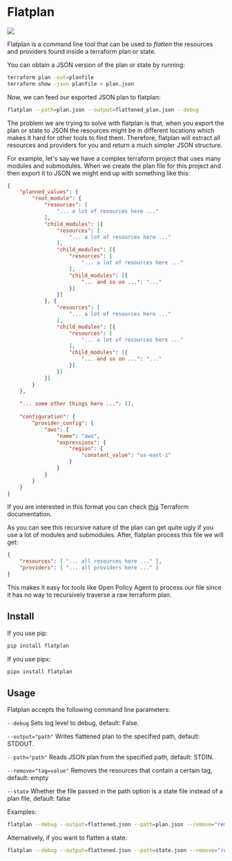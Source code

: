 # Flatplan


![](https://github.com/egonbraun/flatplan/workflows/CI/badge.svg)

Flatplan is a command line tool that can be used to *flatten* the resources and providers found inside a terraform
plan or state.

You can obtain a JSON version of the plan or state by running:

```bash
terraform plan -out=planfile
terraform show -json planfile > plan.json
```

Now, we can feed our exported JSON plan to flatplan:

```bash
flatplan --path=plan.json --output=flattened_plan.json --debug
```

The problem we are trying to solve with flatplan is that, when you export the plan or state to JSON the resources might
be in different locations which makes it hard for other tools to find them. Therefore, flatplan will extract all
resources and providers for you and return a much simpler JSON structure.

For example, let's say we have a complex terraform project that uses many modules and submodules. When we create the
plan file for this project and then export it to JSON we might end up with something like this:

```json
{
    "planned_values": {
        "root_module": {
            "resources": [
                "... a lot of resources here ..."
            ],
            "child_modules": [{
                "resources": [
                    "... a lot of resources here ..."
                ],
                "child_modules": [{
                    "resources": [
                        "... a lot of resources here ..."
                    ],
                    "child_modules": [{
                        "... and so on ...": "..."
                    }]
                }]
            }, {
                "resources": [
                    "... a lot of resources here ..."
                ],
                "child_modules": [{
                    "resources": [
                        "... a lot of resources here ..."
                    ],
                    "child_modules": [{
                        "... and so on ...": "..."
                    }]
                }]
            }]
        }
    },
  
    "... some other things here ...": [],
  
    "configuration": {
        "provider_config": {
            "aws": {
                "name": "aws",
                "expressions": {
                    "region": {
                        "constant_value": "us-east-1"
                    }
                }
            }
        }
    }
}
```

If you are interested in this format you can check [this](https://www.terraform.io/docs/internals/json-format.html)
Terraform documentation.

As you can see this recursive nature of the plan can get quite ugly if you use a lot of modules and submodules. After,
flatplan process this file we will get:

```json
{
    "resources": [ "... all resources here ..." ],
    "providers": [ "... all providers here ..." ]
}
```

This makes it easy for tools like Open Policy Agent to process our file since it has no way to recursively traverse a
raw terraform plan.

## Install


If you use pip:

```bash
pip install flatplan
```

If you use pipx:

```bash
pipx install flatplan
```

## Usage

Flatplan accepts the following command line parameters:

`--debug` Sets log level to debug, default: False.

`--output="path"` Writes flattened plan to the specified path, default: STDOUT.

`--path="path"` Reads JSON plan from the specified path, default: STDIN.

`--remove="tag=value"` Removes the resources that contain a certain tag, default: empty

`--state` Whether the file passed in the path option is a state file instead of a plan file, default: false

Examples:

```bash
flatplan --debug --output=flattened.json --path=plan.json --remove="remove=true"
```

Alternatively, if you want to flatten a state:

```bash
flatplan --debug --output=flattened.json --path=state.json --remove="remove=true" --state
```
